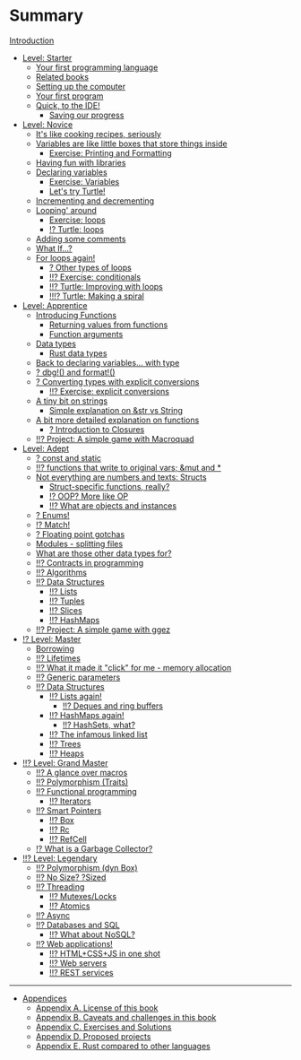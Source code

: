# Summary

[Introduction](README.md)
- [Level: Starter](./L01_starter.md)    
    - [Your first programming language](./L01starter/001A_first_language.md)
    - [Related books](./L01starter/002A_books.md)
    - [Setting up the computer](./L01starter/003A_setup.md)
    - [Your first program](./L01starter/004A_first_program.md)
    - [Quick, to the IDE!](./L01starter/005A_to_the_IDE.md)
        - [Saving our progress](./L01starter/005B_saving_progress.md)
- [Level: Novice](./L02_novice.md)    
    - [It's like cooking recipes, seriously](./L02novice/006A_recipes.md)
    - [Variables are like little boxes that store things inside](./L02novice/007A_little_boxes.md)
        - [Exercise: Printing and Formatting](./L02novice/007B_ex_print_format.md)
    - [Having fun with libraries](./L02novice/007C_fun_with_libs.md)
    - [Declaring variables](./L02novice/008A_declaring.md)
        - [Exercise: Variables](./L02novice/008B_ex_variables.md)
        - [Let's try Turtle!](./L02novice/008C_turtle.md) 
    - [Incrementing and decrementing](./L02novice/009A_incrementing.md)
    - [Looping' around](./L02novice/010A_looping.md)
        - [Exercise: loops](./L02novice/010B_ex_loops.md)
        - [!? Turtle: loops](./L02novice/010C_turtle_loops.md) 
    - [Adding some comments](./L02novice/011A_comments.md)
    - [What If…?](./L02novice/012A_ifs.md)
    - [For loops again!](./L02novice/013A_loops_again.md)
        - [? Other types of loops](./L02novice/013B_other_loops.md)
        - [!!? Exercise: conditionals](./L02novice/012B_ex_ifs.md)
        - [!!? Turtle: Improving with loops](./L02novice/013C_turtle_loops.md)
        - [!!!? Turtle: Making a spiral](./L02novice/013D_turtle_spiral.md)
- [Level: Apprentice](./L03_apprentice.md)
    - [Introducing Functions](./L03apprentice/014A_functions.md)
        - [Returning values from functions](./L03apprentice/014B_func_return.md)
        - [Function arguments](./L03apprentice/014C_func_args.md)
    - [Data types](./L03apprentice/015A_data_types.md)
        - [Rust data types](./L03apprentice/015B_rust_types.md)
    - [Back to declaring variables… with type](./L03apprentice/016A_typedvars.md)
    - [? dbg!() and format!()](./L03apprentice/016B_dbg_format.md)
    - [? Converting types with explicit conversions](./L03apprentice/017A_conversions.md)
        - [!!? Exercise: explicit conversions](./L03apprentice/017B_ex_conversions.md)
    - [A tiny bit on strings](./L03apprentice/018A_strings_intro.md)
        - [Simple explanation on &str vs String](./L03apprentice/018B_strings_and_str.md)
    - [A bit more detailed explanation on functions](./L03apprentice/X03A_funcs_revisited.md)
        - [? Introduction to Closures](./L03apprentice/014D_closures.md)
    - [!!? Project: A simple game with Macroquad](./L03apprentice/020A_proj_game_macroquad.md)
- [Level: Adept](./L04_adept.md)
    - [? const and static](./L04adept/const_and_static.md)
    - [!!? functions that write to original vars; &mut and *]()
    - [Not everything are numbers and texts: Structs](./L04adept/020A_structs.md)
        - [Struct-specific functions, really?](./L04adept/020B_struct_impl.md)
        - [!? OOP? More like OP](./L04adept/020C_oop.md)
        - [!!? What are objects and instances]()
    - [? Enums!](./L04adept/021A_enums.md)
    - [!? Match!](./L04adept/022A_match.md)
    - [? Floating point gotchas](./L04adept/023A_float_gotchas.md)
    - [Modules - splitting files](./L04adept/024A_modules.md)
    - [What are those other data types for?](./L04adept/X02A_datatypes.md)
    - [!!? Contracts in programming]()
    - [!!? Algorithms]()
    - [!!? Data Structures]()
        - [!!? Lists]()
        - [!!? Tuples]()
        - [!!? Slices]()
        - [!!? HashMaps]()
    - [!!? Project: A simple game with ggez](./L04adept/023A_proj_game_ggez.md)
- [!? Level: Master](./L05_master.md)
    - [Borrowing](./L05master/023A_borrowing.md)
    - [!!? Lifetimes]()
    - [!!? What it made it "click" for me - memory allocation]()
    - [!!? Generic parameters]()
    - [!!? Data Structures]()
        - [!!? Lists again!]()
            - [!!? Deques and ring buffers]()
        - [!!? HashMaps again!]()
            - [!!? HashSets, what?]()
        - [!!? The infamous linked list]()
        - [!!? Trees]()
        - [!!? Heaps]()
- [!!? Level: Grand Master](./L06_grandmaster.md)
    - [!!? A glance over macros]()
    - [!!? Polymorphism (Traits)]()
    - [!!? Functional programming]()
        - [!!? Iterators]()
    - [!!? Smart Pointers]()
        - [!!? Box<T>]()
        - [!!? Rc<T>]()
        - [!!? RefCell<T>]()
    - [!? What is a Garbage Collector?](./L06grandmaster/X04A_garbage_collector.md)
- [!!? Level: Legendary](./L07_legendary.md)  
    - [!!? Polymorphism (dyn Box)]()
    - [!!? No Size? ?Sized]() 
    - [!!? Threading]()
        - [!!? Mutexes/Locks]()
        - [!!? Atomics]()
    - [!!? Async]()
    - [!!? Databases and SQL]()
        - [!!? What about NoSQL?]()
    - [!!? Web applications!]()
        - [!!? HTML+CSS+JS in one shot]()
        - [!!? Web servers]()
        - [!!? REST services]()
    
----------------
- [Appendices](./Y01A_appendices.md)
    - [Appendix A. License of this book](./Y02A_license.md)
    - [Appendix B. Caveats and challenges in this book](./Y03A_caveats.md)
    - [Appendix C. Exercises and Solutions](./Y04A_solutions.md)
    - [Appendix D. Proposed projects](./Y05A_projects.md)
    - [Appendix E. Rust compared to other languages](./Y06A_rust_compared.md)
